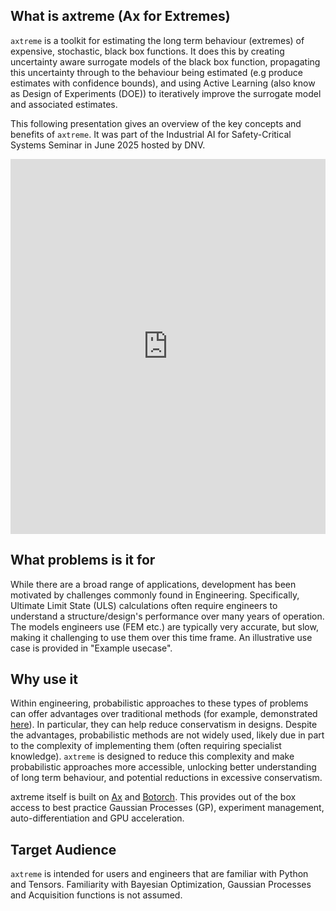 ## What is axtreme (Ax for Extremes)
`axtreme` is a toolkit for estimating the long term behaviour (extremes) of expensive, stochastic, black box functions. It does this by creating uncertainty aware surrogate models of the black box function, propagating this uncertainty through to the behaviour being estimated (e.g produce estimates with confidence bounds), and using Active Learning (also know as Design of Experiments (DOE)) to iteratively improve the surrogate model and associated estimates.

This following presentation gives an overview of the key concepts and benefits of `axtreme`. It was part of the Industrial AI for Safety-Critical Systems Seminar in June 2025 hosted by DNV.

<iframe width="100%" height="600"
        src="https://players.brightcove.net/5836955873001/U0es4DTHP_default/index.html?videoId=6374738718112&autoplay=false"
        title="Bayesian Surrogate Modelling and Optimization of Extreme Response Calculation"
        frameborder="0"
        allow="picture-in-picture"
        allowfullscreen>
</iframe>

## What problems is it for
While there are a broad range of applications, development has been motivated by challenges commonly found in Engineering. Specifically, Ultimate Limit State (ULS) calculations often require engineers to understand a structure/design's performance over many years of operation. The models engineers use (FEM etc.) are typically very accurate, but slow, making it challenging to use them over this time frame. An illustrative use case is provided in "Example usecase".

## Why use it
Within engineering, probabilistic approaches to these types of problems can offer advantages over traditional methods (for example, demonstrated [here](https://www.sciencedirect.com/science/article/abs/pii/S0951833920300745)). In particular, they can help reduce conservatism in designs. Despite the advantages, probabilistic methods are not widely used, likely due in part to the complexity of implementing them (often requiring specialist knowledge). `axtreme` is designed to reduce this complexity and make probabilistic approaches more accessible, unlocking better understanding of long term behaviour, and potential reductions in excessive conservatism.

axtreme itself is built on [Ax](https://ax.dev/docs/why-ax.html) and [Botorch](https://botorch.org/docs/introduction). This provides out of the box access to best practice Gaussian Processes (GP), experiment management, auto-differentiation and GPU acceleration.

## Target Audience
`axtreme` is intended for users and engineers that are familiar with Python and Tensors. Familiarity with Bayesian Optimization, Gaussian Processes and Acquisition functions is not assumed.
